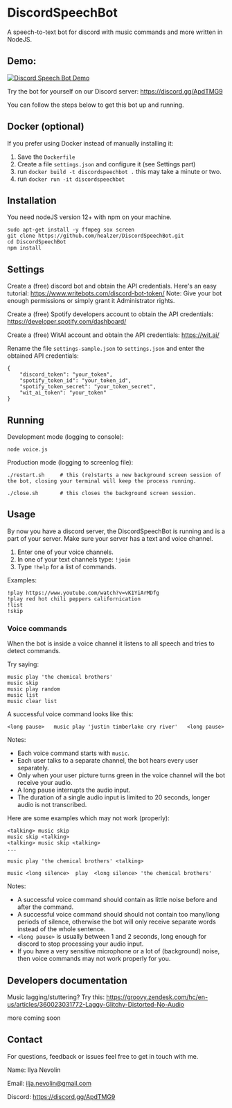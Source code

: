 # DiscordSpeechBot
A speech-to-text bot for discord with music commands and more written in NodeJS.

## Demo:

[![Discord Speech Bot Demo](http://img.youtube.com/vi/cfFI7E32v_8/0.jpg)](http://www.youtube.com/watch?v=cfFI7E32v_8 "Discord Speech Bot Demo")

Try the bot for yourself on our Discord server: https://discord.gg/ApdTMG9

You can follow the steps below to get this bot up and running.

## Docker (optional)
If you prefer using Docker instead of manually installing it:
1. Save the `Dockerfile`
2. Create a file `settings.json` and configure it (see Settings part)
3. run `docker build -t discordspeechbot .`  this may take a minute or two.
4. run `docker run -it discordspeechbot`


## Installation
You need nodeJS version 12+ with npm on your machine.
```
sudo apt-get install -y ffmpeg sox screen
git clone https://github.com/healzer/DiscordSpeechBot.git
cd DiscordSpeechBot
npm install
```

## Settings
Create a (free) discord bot and obtain the API credentials.
Here's an easy tutorial: https://www.writebots.com/discord-bot-token/
Note: Give your bot enough permissions or simply grant it Administrator rights.

Create a (free) Spotify developers account to obtain the API credentials: https://developer.spotify.com/dashboard/

Create a (free) WitAI account and obtain the API credentials: https://wit.ai/

Rename the file `settings-sample.json` to `settings.json` and enter the obtained API credentials:
```
{
    "discord_token": "your_token",
    "spotify_token_id": "your_token_id",
    "spotify_token_secret": "your_token_secret",
    "wit_ai_token": "your_token"
}
```

## Running
Development mode (logging to console):
```
node voice.js
```

Production mode (logging to screenlog file):
```
./restart.sh     # this (re)starts a new background screen session of the bot, closing your terminal will keep the process running.

./close.sh       # this closes the background screen session.
```

## Usage
By now you have a discord server, the DiscordSpeechBot is running and is a part of your server.
Make sure your server has a text and voice channel.

1. Enter one of your voice channels.
2. In one of your text channels type: `!join`
3. Type `!help` for a list of commands.

Examples:

```
!play https://www.youtube.com/watch?v=vK1YiArMDfg
!play red hot chili peppers californication
!list
!skip
```

### Voice commands

When the bot is inside a voice channel it listens to all speech and tries to detect commands.

Try saying:
```
music play 'the chemical brothers'
music skip
music play random
music list
music clear list
```

A successful voice command looks like this:

`<long pause>   music play 'justin timberlake cry river'   <long pause>`


Notes: 
- Each voice command starts with `music`.
- Each user talks to a separate channel, the bot hears every user separately.
- Only when your user picture turns green in the voice channel will the bot receive your audio.
- A long pause interrupts the audio input.
- The duration of a single audio input is limited to 20 seconds, longer audio is not transcribed.

Here are some examples which may not work (properly):
```
<talking> music skip
music skip <talking>
<talking> music skip <talking>
...

music play 'the chemical brothers' <talking>

music <long silence>  play  <long silence> 'the chemical brothers'
```


Notes:
- A successful voice command should contain as little noise before and after the command.
- A successful voice command should should not contain too many/long periods of silence, otherwise the bot will only receive separate words instead of the whole sentence.
- `<long pause>` is usually between 1 and 2 seconds, long enough for discord to stop processing your audio input.
- If you have a very sensitive microphone or a lot of (background) noise, then voice commands may not work properly for you.


## Developers documentation
Music lagging/stuttering? Try this: https://groovy.zendesk.com/hc/en-us/articles/360023031772-Laggy-Glitchy-Distorted-No-Audio

more coming soon

## Contact
For questions, feedback or issues feel free to get in touch with me.

Name: Ilya Nevolin

Email: ilja.nevolin@gmail.com

Discord: https://discord.gg/ApdTMG9

